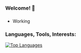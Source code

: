 ### Welcome! 👋

### 

- Working 

### Languages, Tools, Interests:

<!-- ![Alexander's GitHub stats](https://github-readme-stats.vercel.app/api?username=akulumbeg&show_icons=true) -->
[![Top Languages](https://github-readme-stats.vercel.app/api/top-langs/?username=akulumbeg)]()


<!--
**akulumbeg/akulumbeg** is a ✨ _special_ ✨ repository because its `README.md` (this file) appears on your GitHub profile.

Here are some ideas to get you started:

- 🔭 I’m currently working on ...
- 🌱 I’m currently learning ...
- 👯 I’m looking to collaborate on ...
- 🤔 I’m looking for help with ...
- 💬 Ask me about ...
- 📫 How to reach me: ...
- 😄 Pronouns: ...
- ⚡ Fun fact: ...
-->
